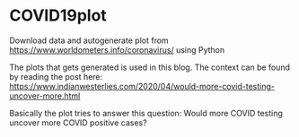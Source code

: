 # COVID19plot
Download data and autogenerate plot from https://www.worldometers.info/coronavirus/ using Python

The plots that gets generated is used in this blog. The context can be found by reading the post here: https://www.indianwesterlies.com/2020/04/would-more-covid-testing-uncover-more.html

Basically the plot tries to answer this question: Would more COVID testing uncover more COVID positive cases?
